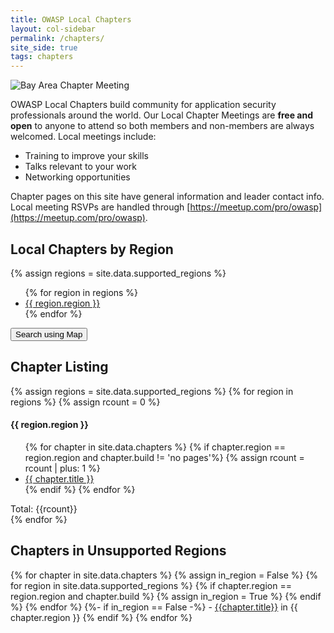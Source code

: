 ```yaml
---
title: OWASP Local Chapters
layout: col-sidebar
permalink: /chapters/
site_side: true
tags: chapters
---
```


<!-- rebuild 1 -->

<img src="/assets/images/web/chaper-wide.jpg" alt="Bay Area Chapter Meeting">

OWASP Local Chapters build community for application security professionals around the world. Our Local Chapter Meetings are **free and open** to anyone to attend so both members and non-members are always welcomed. Local meetings include:

- Training to improve your skills
- Talks relevant to your work
- Networking opportunities

Chapter pages on this site have general information and leader contact info. Local meeting RSVPs are handled through [https://meetup.com/pro/owasp](https://meetup.com/pro/owasp).

## Local Chapters by Region
{% assign regions = site.data.supported_regions %}
<ul>
    {% for region in regions %}
    <li><a href='#{{ region.region | remove: " " }}'>{{ region.region }}</a></li>
    {% endfor %}
</ul>

<a href="https://meetup.com/pro/owasp" target="_blank" rel="noopener"><button class="cta-button grey">Search using Map</button></a>


## Chapter Listing

<div class='chapters-list'>
    {% assign regions = site.data.supported_regions %}
    {% for region in regions %}
        {% assign rcount = 0 %}
        <div class="region">
            <h4><a name="{{ region.region | remove: " " }}"></a>{{ region.region }}</h4>
            <ul>
            {% for chapter in site.data.chapters %}
                {% if chapter.region == region.region and chapter.build != 'no pages'%}
                {% assign rcount = rcount | plus: 1 %}
                    <li><a href='{{ chapter.url }}'>{{ chapter.title }}</a></li>
                {% endif %}
            {% endfor %}
            </ul>
            Total: {{rcount}}
        </div>
    {% endfor %}
</div>


## Chapters in Unsupported Regions
{% for chapter in site.data.chapters %}
    {% assign in_region = False %}
    {% for region in site.data.supported_regions %}
        {% if chapter.region == region.region and chapter.build %}
            {% assign in_region = True %}
        {% endif %}
    {% endfor %}
    {%- if in_region == False -%}
        - [{{chapter.title}}]({{chapter.url}}) in {{ chapter.region }}
    {% endif %}
{% endfor %}
